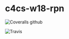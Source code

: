 # c4cs-w18-rpn



![Coveralls github](https://img.shields.io/coveralls/github/jekyll/jekyll.svg?style=flat-square)

![Travis](https://img.shields.io/travis/neilkg/c4cs-w18-rpn.svg)
